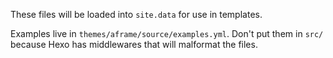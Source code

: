 These files will be loaded into `site.data` for use in templates.

Examples live in `themes/aframe/source/examples.yml`. Don't put them in `src/`
because Hexo has middlewares that will malformat the files.

